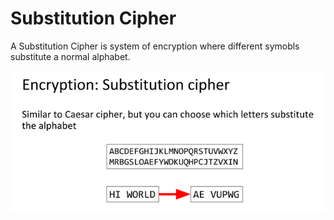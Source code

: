 # Substitution Cipher

A Substitution Cipher is system of encryption where different symobls substitute a normal alphabet.

![Substitution Cipher](images/substitution-cipher.png)